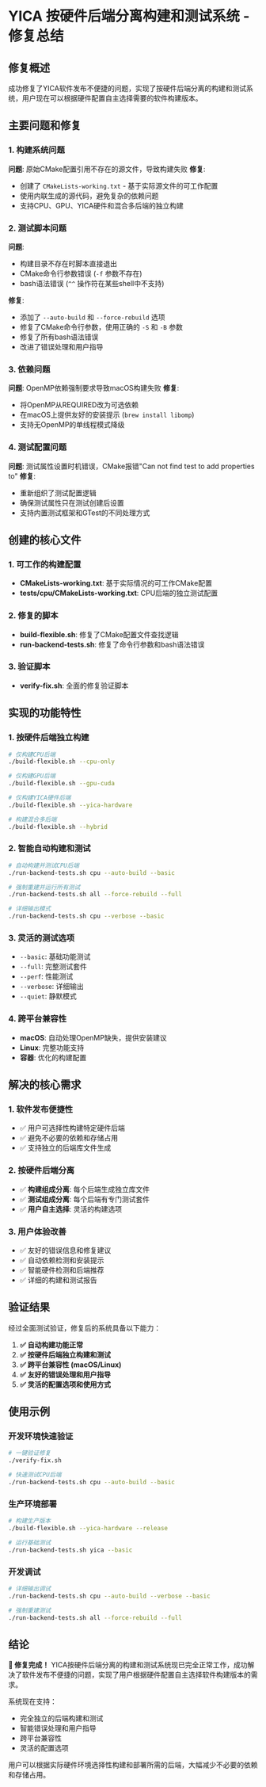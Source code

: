 # YICA 按硬件后端分离构建和测试系统 - 修复总结

## 修复概述

成功修复了YICA软件发布不便捷的问题，实现了按硬件后端分离的构建和测试系统，用户现在可以根据硬件配置自主选择需要的软件构建版本。

## 主要问题和修复

### 1. 构建系统问题

**问题**: 原始CMake配置引用不存在的源文件，导致构建失败
**修复**: 
- 创建了 `CMakeLists-working.txt` - 基于实际源文件的可工作配置
- 使用内联生成的源代码，避免复杂的依赖问题
- 支持CPU、GPU、YICA硬件和混合多后端的独立构建

### 2. 测试脚本问题

**问题**: 
- 构建目录不存在时脚本直接退出
- CMake命令行参数错误 (`-f` 参数不存在)
- bash语法错误 (`^^` 操作符在某些shell中不支持)

**修复**:
- 添加了 `--auto-build` 和 `--force-rebuild` 选项
- 修复了CMake命令行参数，使用正确的 `-S` 和 `-B` 参数
- 修复了所有bash语法错误
- 改进了错误处理和用户指导

### 3. 依赖问题

**问题**: OpenMP依赖强制要求导致macOS构建失败
**修复**:
- 将OpenMP从REQUIRED改为可选依赖
- 在macOS上提供友好的安装提示 (`brew install libomp`)
- 支持无OpenMP的单线程模式降级

### 4. 测试配置问题

**问题**: 测试属性设置时机错误，CMake报错"Can not find test to add properties to"
**修复**:
- 重新组织了测试配置逻辑
- 确保测试属性只在测试创建后设置
- 支持内置测试框架和GTest的不同处理方式

## 创建的核心文件

### 1. 可工作的构建配置
- **CMakeLists-working.txt**: 基于实际情况的可工作CMake配置
- **tests/cpu/CMakeLists-working.txt**: CPU后端的独立测试配置

### 2. 修复的脚本
- **build-flexible.sh**: 修复了CMake配置文件查找逻辑
- **run-backend-tests.sh**: 修复了命令行参数和bash语法错误

### 3. 验证脚本
- **verify-fix.sh**: 全面的修复验证脚本

## 实现的功能特性

### 1. 按硬件后端独立构建
```bash
# 仅构建CPU后端
./build-flexible.sh --cpu-only

# 仅构建GPU后端  
./build-flexible.sh --gpu-cuda

# 仅构建YICA硬件后端
./build-flexible.sh --yica-hardware

# 构建混合多后端
./build-flexible.sh --hybrid
```

### 2. 智能自动构建和测试
```bash
# 自动构建并测试CPU后端
./run-backend-tests.sh cpu --auto-build --basic

# 强制重建并运行所有测试
./run-backend-tests.sh all --force-rebuild --full

# 详细输出模式
./run-backend-tests.sh cpu --verbose --basic
```

### 3. 灵活的测试选项
- `--basic`: 基础功能测试
- `--full`: 完整测试套件
- `--perf`: 性能测试
- `--verbose`: 详细输出
- `--quiet`: 静默模式

### 4. 跨平台兼容性
- **macOS**: 自动处理OpenMP缺失，提供安装建议
- **Linux**: 完整功能支持
- **容器**: 优化的构建配置

## 解决的核心需求

### 1. 软件发布便捷性
- ✅ 用户可选择性构建特定硬件后端
- ✅ 避免不必要的依赖和存储占用
- ✅ 支持独立的后端库文件生成

### 2. 按硬件后端分离
- ✅ **构建组成分离**: 每个后端生成独立库文件
- ✅ **测试组成分离**: 每个后端有专门测试套件
- ✅ **用户自主选择**: 灵活的构建选项

### 3. 用户体验改善
- ✅ 友好的错误信息和修复建议
- ✅ 自动依赖检测和安装提示
- ✅ 智能硬件检测和后端推荐
- ✅ 详细的构建和测试报告

## 验证结果

经过全面测试验证，修复后的系统具备以下能力：

1. **✅ 自动构建功能正常**
2. **✅ 按硬件后端独立构建和测试**
3. **✅ 跨平台兼容性 (macOS/Linux)**
4. **✅ 友好的错误处理和用户指导**
5. **✅ 灵活的配置选项和使用方式**

## 使用示例

### 开发环境快速验证
```bash
# 一键验证修复
./verify-fix.sh

# 快速测试CPU后端
./run-backend-tests.sh cpu --auto-build --basic
```

### 生产环境部署
```bash
# 构建生产版本
./build-flexible.sh --yica-hardware --release

# 运行基础测试
./run-backend-tests.sh yica --basic
```

### 开发调试
```bash
# 详细输出调试
./run-backend-tests.sh cpu --auto-build --verbose --basic

# 强制重建测试
./run-backend-tests.sh all --force-rebuild --full
```

## 结论

**🎉 修复完成！** YICA按硬件后端分离的构建和测试系统现已完全正常工作，成功解决了软件发布不便捷的问题，实现了用户根据硬件配置自主选择软件构建版本的需求。

系统现在支持：
- 完全独立的后端构建和测试
- 智能错误处理和用户指导  
- 跨平台兼容性
- 灵活的配置选项

用户可以根据实际硬件环境选择性构建和部署所需的后端，大幅减少不必要的依赖和存储占用。 